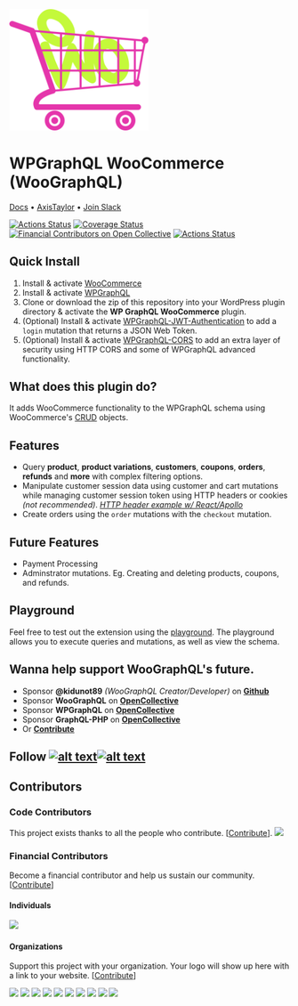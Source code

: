 <img src="./logo.svg" width="250px" />

# WPGraphQL WooCommerce (WooGraphQL)

<a href="https://woographql.axistaylor.com/" target="_blank">Docs</a> • <a href="https://www.axistaylor.com" target="_blank">AxisTaylor</a> • <a href="https://wpgql-slack.herokuapp.com/" target="_blank">Join Slack</a>

[![Actions Status](https://github.com/wp-graphql/wp-graphql-woocommerce/workflows/WordPress%20Coding%20Standards/badge.svg)](https://github.com/wp-graphql/wp-graphql-woocommerce/actions?query=workflow%3A%22WordPress+Coding+Standards%22) [![Coverage Status](https://coveralls.io/repos/github/wp-graphql/wp-graphql-woocommerce/badge.svg?branch=develop)](https://coveralls.io/github/wp-graphql/wp-graphql-woocommerce?branch=develop) [![Financial Contributors on Open Collective](https://opencollective.com/woographql/all/badge.svg?label=financial+contributors)](https://opencollective.com/woographql) [![Actions Status](https://github.com/wp-graphql/wp-graphql-woocommerce/workflows/Testing%20Integration/badge.svg)](https://github.com/wp-graphql/wp-graphql-woocommerce/actions?query=workflow%3A%22Testing+Integration%22)

## Quick Install
1. Install & activate [WooCommerce](https://woocommerce.com/)
2. Install & activate [WPGraphQL](https://www.wpgraphql.com/)
3. Clone or download the zip of this repository into your WordPress plugin directory & activate the **WP GraphQL WooCommerce** plugin.
4. (Optional) Install & activate [WPGraphQL-JWT-Authentication](https://github.com/wp-graphql/wp-graphql-jwt-authentication) to add a `login` mutation that returns a JSON Web Token.
5. (Optional) Install & activate [WPGraphQL-CORS](https://github.com/funkhaus/wp-graphql-cors) to add an extra layer of security using HTTP CORS and some of WPGraphQL advanced functionality. 

## What does this plugin do?
It adds WooCommerce functionality to the WPGraphQL schema using WooCommerce's [CRUD](https://github.com/woocommerce/woocommerce/wiki/CRUD-Objects-in-3.0) objects.

## Features
- Query **product**, **product variations**, **customers**, **coupons**, **orders**, **refunds** and **more** with complex filtering options.
- Manipulate customer session data using customer and cart mutations while managing customer session token using HTTP headers or cookies *(not recommended)*. *[HTTP header example w/ React/Apollo](https://github.com/wp-graphql/wp-graphql-woocommerce/pull/88)*
- Create orders using the `order` mutations with the `checkout` mutation.

## Future Features
- Payment Processing
- Adminstrator mutations. Eg. Creating and deleting products, coupons, and refunds.

## Playground
Feel free to test out the extension using the [playground](https://docs.wpgraphql.com/extensions/wpgraphql-woocommerce/). The playground allows you to execute queries and mutations, as well as view the schema.

## Wanna help support WooGraphQL's future.
- Sponsor **@kidunot89** *(WooGraphQL Creator/Developer)* on **[Github](https://github.com/sponsors/kidunot89)**
- Sponsor **WooGraphQL** on **[OpenCollective](https://opencollective.com/woographql)**
- Sponsor **WPGraphQL** on **[OpenCollective](http://opencollective.com/wp-graphql)**
- Sponsor **GraphQL-PHP** on **[OpenCollective](https://opencollective.com/webonyx-graphql-php)**
- Or **[Contribute](./CONTRIBUTING.md)**

## Follow [![alt text](http://i.imgur.com/tXSoThF.png)](https://twitter.com/woographql)[![alt text](http://i.imgur.com/P3YfQoD.png)](https://www.facebook.com/woographql)

## Contributors

### Code Contributors

This project exists thanks to all the people who contribute. [[Contribute](CONTRIBUTING.md)].
<a href="https://github.com/wp-graphql/wp-graphql-woocommerce/graphs/contributors"><img src="https://opencollective.com/woographql/contributors.svg?width=890&button=false" /></a>

### Financial Contributors

Become a financial contributor and help us sustain our community. [[Contribute](https://opencollective.com/woographql/contribute)]

#### Individuals

<a href="https://opencollective.com/woographql"><img src="https://opencollective.com/woographql/individuals.svg?width=890"></a>

#### Organizations

Support this project with your organization. Your logo will show up here with a link to your website. [[Contribute](https://opencollective.com/woographql/contribute)]

<a href="https://opencollective.com/woographql/organization/0/website"><img src="https://opencollective.com/woographql/organization/0/avatar.svg"></a>
<a href="https://opencollective.com/woographql/organization/1/website"><img src="https://opencollective.com/woographql/organization/1/avatar.svg"></a>
<a href="https://opencollective.com/woographql/organization/2/website"><img src="https://opencollective.com/woographql/organization/2/avatar.svg"></a>
<a href="https://opencollective.com/woographql/organization/3/website"><img src="https://opencollective.com/woographql/organization/3/avatar.svg"></a>
<a href="https://opencollective.com/woographql/organization/4/website"><img src="https://opencollective.com/woographql/organization/4/avatar.svg"></a>
<a href="https://opencollective.com/woographql/organization/5/website"><img src="https://opencollective.com/woographql/organization/5/avatar.svg"></a>
<a href="https://opencollective.com/woographql/organization/6/website"><img src="https://opencollective.com/woographql/organization/6/avatar.svg"></a>
<a href="https://opencollective.com/woographql/organization/7/website"><img src="https://opencollective.com/woographql/organization/7/avatar.svg"></a>
<a href="https://opencollective.com/woographql/organization/8/website"><img src="https://opencollective.com/woographql/organization/8/avatar.svg"></a>
<a href="https://opencollective.com/woographql/organization/9/website"><img src="https://opencollective.com/woographql/organization/9/avatar.svg"></a>
